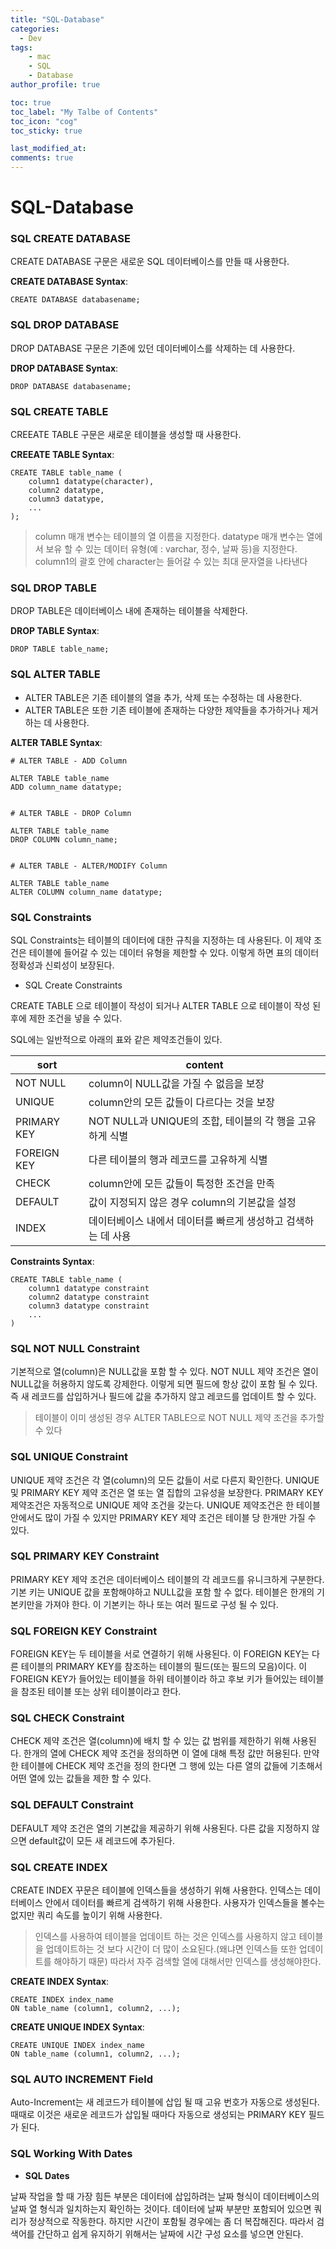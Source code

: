 ```yaml
---
title: "SQL-Database"
categories: 
  - Dev
tags:
    - mac
    - SQL
    - Database
author_profile: true

toc: true
toc_label: "My Talbe of Contents"
toc_icon: "cog"
toc_sticky: true

last_modified_at:
comments: true
---
```


# SQL-Database

### SQL CREATE DATABASE 

CREATE DATABASE 구문은 새로운 SQL 데이터베이스를 만들 때 사용한다.

__CREATE DATABASE Syntax__:

	CREATE DATABASE databasename;
	
### SQL DROP DATABASE 

DROP DATABASE 구문은 기존에 있던 데이터베이스를 삭제하는 데 사용한다.

__DROP DATABASE Syntax__:

	DROP DATABASE databasename;
	
### SQL CREATE TABLE

CREEATE TABLE 구문은 새로운 테이블을 생성할 때 사용한다.

__CREEATE TABLE Syntax__:

	CREATE TABLE table_name (
	    column1 datatype(character),
	    column2 datatype,
	    column3 datatype,
	    ...
	);
	
> column 매개 변수는 테이블의 열 이름을 지정한다.
> datatype 매개 변수는 열에서 보유 할 수 있는 데이터 유형(예 : varchar, 정수, 날짜 등)을 지정한다.
> column1의 괄호 안에 character는 들어갈 수 있는 최대 문자열을 나타낸다

### SQL DROP TABLE

DROP TABLE은 데이터베이스 내에 존재하는 테이블을 삭제한다.

__DROP TABLE Syntax__:

	DROP TABLE table_name;
	
### SQL ALTER TABLE

- ALTER TABLE은 기존 테이블의 열을 추가, 삭제 또는 수정하는 데 사용한다. 
- ALTER TABLE은 또한 기존 테이블에 존재하는 다양한 제약들을 추가하거나 제거하는 데 사용한다.

__ALTER TABLE Syntax__:

```
# ALTER TABLE - ADD Column

ALTER TABLE table_name
ADD column_name datatype;


# ALTER TABLE - DROP Column

ALTER TABLE table_name
DROP COLUMN column_name;


# ALTER TABLE - ALTER/MODIFY Column

ALTER TABLE table_name
ALTER COLUMN column_name datatype;
```

### SQL Constraints

SQL Constraints는 테이블의 데이터에 대한 규칙을 지정하는 데 사용된다. 이 제약 조건은 테이블에 들어갈 수 있는 데이터 유형을 제한할 수 있다. 이렇게 하면 표의 데이터 정확성과 신뢰성이 보장된다.

- SQL Create Constraints

CREATE TABLE 으로 테이블이 작성이 되거나 ALTER TABLE 으로 테이블이 작성 된 후에 제한 조건을 넣을 수 있다. 

SQL에는 일반적으로 아래의 표와 같은 제약조건들이 있다.

sort | content
----|----
NOT NULL | column이 NULL값을 가질 수 없음을 보장
UNIQUE | column안의 모든 값들이 다르다는 것을 보장
PRIMARY KEY | NOT NULL과 UNIQUE의 조합, 테이블의 각 행을 고유하게 식별
FOREIGN KEY | 다른 테이블의 행과 레코드를 고유하게 식별
CHECK | column안에 모든 값들이 특정한 조건을 만족
DEFAULT | 값이 지정되지 않은 경우 column의 기본값을 설정
INDEX | 데이터베이스 내에서 데이터를 빠르게 생성하고 검색하는 데 사용

__Constraints Syntax__:

```
CREATE TABLE table_name (
    column1 datatype constraint
    column2 datatype constraint
    column3 datatype constraint
    ...
)
```

### SQL NOT NULL Constraint

기본적으로 열(column)은 NULL값을 포함 할 수 있다. NOT NULL 제약 조건은 열이 NULL값을 허용하지 않도록 강제한다. 이렇게 되면 필드에 항상 값이 포함 될 수 있다. 즉 새 레코드를 삽입하거나 필드에 값을 추가하지 않고 레코드를 업데이트 할 수 있다.

> 테이블이 이미 생성된 경우 ALTER TABLE으로 NOT NULL 제약 조건을 추가할 수 있다

### SQL UNIQUE Constraint

UNIQUE 제약 조건은 각 열(column)의 모든 값들이 서로 다른지 확인한다. UNIQUE 및 PRIMARY KEY 제약 조건은 열 또는 열 집합의 고유성을 보장한다. PRIMARY KEY 제약조건은 자동적으로 UNIQUE 제약 조건을 갖는다. UNIQUE 제약조건은 한 테이블안에서도 많이 가질 수 있지만 PRIMARY KEY 제약 조건은 테이블 당 한개만 가질 수 있다. 

### SQL PRIMARY KEY Constraint

PRIMARY KEY 제약 조건은 데이터베이스 테이블의 각 레코드를 유니크하게 구분한다. 기본 키는 UNIQUE 값을 포함해야하고 NULL값을 포함 할 수 없다. 테이블은 한개의 기본키만을 가져야 한다. 이 기본키는 하나 또는 여러 필드로 구성 될 수 있다.

### SQL FOREIGN KEY Constraint

FOREIGN KEY는 두 테이블을 서로 연결하기 위해 사용된다. 이 FOREIGN KEY는 다른 테이블의 PRIMARY KEY를 참조하는 테이블의 필드(또는 필드의 모음)이다. 이 FOREIGN KEY가 들어있는 테이블을 하위 테이블이라 하고 후보 키가 들어있는 테이블을 참조된 테이블 또는 상위 테이블이라고 한다. 

### SQL CHECK Constraint

CHECK 제약 조건은 열(column)에 배치 할 수 있는 값 범위를 제한하기 위해 사용된다. 한개의 열에 CHECK 제약 조건을 정의하면 이 열에 대해 특정 값만 허용된다. 만약 한 테이블에 CHECK 제약 조건을 정의 한다면 그 행에 있는 다른 열의 값들에 기초해서 어떤 열에 있는 값들을 제한 할 수 있다. 

### SQL DEFAULT Constraint

DEFAULT 제약 조건은 열의 기본값을 제공하기 위해 사용된다. 다른 값을 지정하지 않으면 default값이 모든 새 레코드에 추가된다.

### SQL CREATE INDEX

CREATE INDEX 꾸문은 테이블에 인덱스들을 생성하기 위해 사용한다. 인덱스는 데이터베이스 안에서 데이터를 빠르게 검색하기 위해 사용한다. 사용자가 인덱스들을 볼수는 없지만 쿼리 속도를 높이기 위해 사용한다. 

> 인덱스를 사용하여 테이블을 업데이트 하는 것은 인덱스를 사용하지 않고 테이블을 업데이트하는 것 보다 시간이 더 많이 소요된다.(왜냐면 인덱스들 또한 업데이트를 해야하기 때문) 따라서 자주 검색할 열에 대해서만 인덱스를 생성해야한다.

__CREATE INDEX Syntax__:

```
CREATE INDEX index_name
ON table_name (column1, column2, ...);
```

__CREATE UNIQUE INDEX Syntax__:

```
CREATE UNIQUE INDEX index_name
ON table_name (column1, column2, ...);
```

### SQL AUTO INCREMENT Field

Auto-Increment는 새 레코드가 테이블에 삽입 될 때 고유 번호가 자동으로 생성된다. 때때로 이것은 새로운 레코드가 삽입될 때마다 자동으로 생성되는 PRIMARY KEY 필드가 된다.

### SQL Working With Dates

- __SQL Dates__

날짜 작업을 할 때 가장 힘든 부분은 데이터에 삽입하려는 날짜 형식이 데이터베이스의 날짜 열 형식과 일치하는지 확인하는 것이다. 데이터에 날짜 부분만 포함되어 있으면 쿼리가 정상적으로 작동한다. 하지만 시간이 포함될 경우에는 좀 더 복잡해진다. 따라서 검색어를 간단하고 쉽게 유지하기 위해서는 날짜에 시간 구성 요소를 넣으면 안된다. 